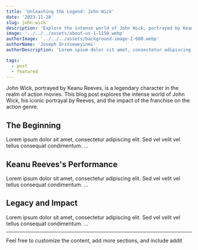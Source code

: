 ```yaml
---
title: 'Unleashing the Legend: John Wick'
date: '2023-11-28'
slug: john-wick
description: 'Explore the intense world of John Wick, portrayed by Keanu Reeves, and delve into the impact of this iconic character on the action movie genre.'
image: '../../../assets/about-us-1-1150.webp'
authorImage: '../../../assets/background-image-2-600.webp'
authorName: 'Joseph Oritseweyinmi'
authorDescription: 'Lorem ipsum dolor sit amet, consectetur adipiscing elit. Sed vel velit vel tellus consequat condimentum. ...'

tags:
  - post
  - featured
---
```


John Wick, portrayed by Keanu Reeves, is a legendary character in the realm of action movies. This blog post explores the intense world of John Wick, his iconic portrayal by Reeves, and the impact of the franchise on the action genre.

## The Beginning

Lorem ipsum dolor sit amet, consectetur adipiscing elit. Sed vel velit vel tellus consequat condimentum. ...

## Keanu Reeves's Performance

Lorem ipsum dolor sit amet, consectetur adipiscing elit. Sed vel velit vel tellus consequat condimentum. ...

## Legacy and Impact

Lorem ipsum dolor sit amet, consectetur adipiscing elit. Sed vel velit vel tellus consequat condimentum. ...

---

Feel free to customize the content, add more sections, and include addit
